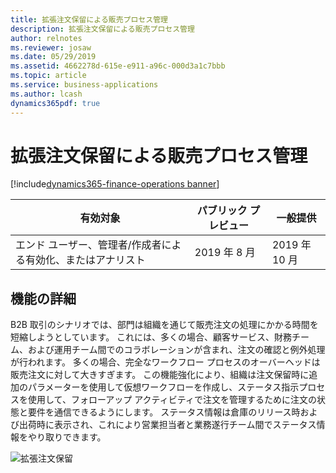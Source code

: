 ```yaml
---
title: 拡張注文保留による販売プロセス管理
description: 拡張注文保留による販売プロセス管理
author: relnotes
ms.reviewer: josaw
ms.date: 05/29/2019
ms.assetid: 4662278d-615e-e911-a96c-000d3a1c7bbb
ms.topic: article
ms.service: business-applications
ms.author: lcash
dynamics365pdf: true
---
```

# 拡張注文保留による販売プロセス管理
[!include[dynamics365-finance-operations banner](../includes/dynamics365-finance-operations.md)]

| 有効対象    |  パブリック プレビュー | 一般提供 | 
| ---------- | ---------- |---------- |
|エンド ユーザー、管理者/作成者による有効化、またはアナリスト|2019 年 8 月| 2019 年 10 月|






## 機能の詳細
<!--feature detail start -->
 B2B 取引のシナリオでは、部門は組織を通じて販売注文の処理にかかる時間を短縮しようとしています。 これには、多くの場合、顧客サービス、財務チーム、および運用チーム間でのコラボレーションが含まれ、注文の確認と例外処理が行われます。 多くの場合、完全なワークフロー プロセスのオーバーヘッドは販売注文に対して大きすぎます。 この機能強化により、組織は注文保留時に追加のパラメーターを使用して仮想ワークフローを作成し、ステータス指示プロセスを使用して、フォローアップ アクティビティで注文を管理するために注文の状態と要件を通信できるようにします。 ステータス情報は倉庫のリリース時および出荷時に表示され、これにより営業担当者と業務遂行チーム間でステータス情報をやり取りできます。 

![拡張注文保留](media/sales-process-control-via-enhanced-order-holds-1.png "")
<!--feature detail end -->










